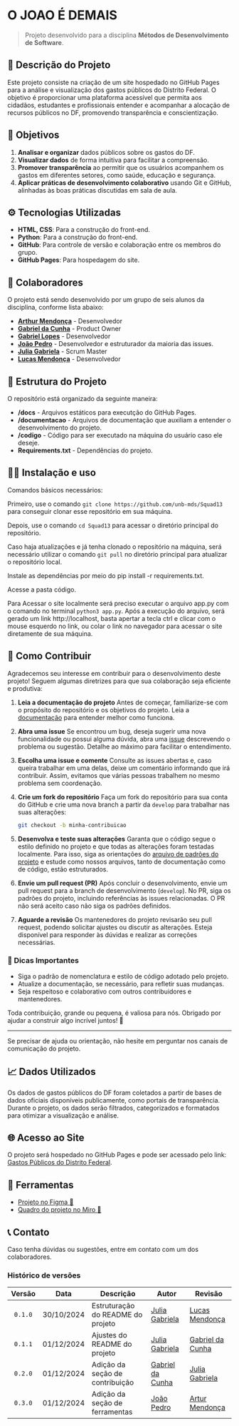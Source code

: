 # O JOAO É DEMAIS

> Projeto desenvolvido para a disciplina **Métodos de Desenvolvimento de Software**.

## 📑 Descrição do Projeto

Este projeto consiste na criação de um site hospedado no GitHub Pages para a análise e visualização dos gastos públicos do Distrito Federal. O objetivo é proporcionar uma plataforma acessível que permita aos cidadãos, estudantes e profissionais entender e acompanhar a alocação de recursos públicos no DF, promovendo transparência e conscientização.

## 📌 Objetivos

1. **Analisar e organizar** dados públicos sobre os gastos do DF.
2. **Visualizar dados** de forma intuitiva para facilitar a compreensão.
3. **Promover transparência** ao permitir que os usuários acompanhem os gastos em diferentes setores, como saúde, educação e segurança.
4. **Aplicar práticas de desenvolvimento colaborativo** usando Git e GitHub, alinhadas às boas práticas discutidas em sala de aula.

## ⚙️ Tecnologias Utilizadas

- **HTML, CSS**: Para a construção do front-end.
- **Python**: Para a construção do front-end.
- **GitHub**: Para controle de versão e colaboração entre os membros do grupo.
- **GitHub Pages**: Para hospedagem do site.

## 👥 Colaboradores

O projeto está sendo desenvolvido por um grupo de seis alunos da disciplina, conforme lista abaixo:

- **[Arthur Mendonça](https://github.com/ArtyMend07)** - Desenvolvedor
- **[Gabriel da Cunha](https://github.com/Nibaacriba)** - Product Owner
- **[Gabriel Lopes](https://github.com/BrzGab)** - Desenvolvedor
- **[João Pedro](https://github.com/johnaopedro)** - Desenvolvedor e estruturador da maioria das issues.
- **[Julia Gabriela](https://github.com/JuliaGabP)** - Scrum Master
- **[Lucas Mendonça](https://github.com/lucasarruda9)** - Desenvolvedor

## 🚀 Estrutura do Projeto

O repositório está organizado da seguinte maneira:

- **/docs** - Arquivos estáticos para executção do GitHub Pages.
- **/documentacao** - Arquivos de documentação que auxiliam a entender o desenvolvimento do projeto.
- **/codigo** - Código para ser executado na máquina do usuário caso ele deseje.
- **Requirements.txt** - Dependências do projeto.

## 👨‍💻 Instalação e uso

Comandos básicos necessários:

Primeiro, use o comando `git clone https://github.com/unb-mds/Squad13` para conseguir clonar esse repositório em sua máquina.

Depois, use o comando `cd Squad13` para acessar o diretório principal do repositório.

Caso haja atualizações e já tenha clonado o repositório na máquina, será necessário utilizar o comando `git pull` no diretório principal para atualizar o repositório local.

Instale as dependências por meio do pip install -r requirements.txt.

Acesse a pasta código.

Para Acessar o site localmente será preciso executar o arquivo app.py com o comando no terminal `python3 app.py`. Após a execução do arquivo, será gerado um link http://localhost, basta apertar a tecla ctrl e clicar com o mouse esquerdo no link, ou colar o link no navegador para acessar o site diretamente de sua máquina.

## 🤝 Como Contribuir

Agradecemos seu interesse em contribuir para o desenvolvimento deste projeto! Seguem algumas diretrizes para que sua colaboração seja eficiente e produtiva:

1. **Leia a documentação do projeto**
   Antes de começar, familiarize-se com o propósito do repositório e os objetivos do projeto. Leia a [documentação](https://github.com/unb-mds/Squad13/tree/main/documentacao) para entender melhor como funciona.

2. **Abra uma issue**
   Se encontrou um bug, deseja sugerir uma nova funcionalidade ou possui alguma dúvida, abra uma [issue](https://github.com/unb-mds/Squad13/issues) descrevendo o problema ou sugestão. Detalhe ao máximo para facilitar o entendimento.

3. **Escolha uma issue e comente**
   Consulte as issues abertas e, caso queira trabalhar em uma delas, deixe um comentário informando que irá contribuir. Assim, evitamos que várias pessoas trabalhem no mesmo problema sem coordenação.

4. **Crie um fork do repositório**
   Faça um fork do repositório para sua conta do GitHub e crie uma nova branch a partir da `develop` para trabalhar nas suas alterações:

   ```bash
   git checkout -b minha-contribuicao
   ```

5. **Desenvolva e teste suas alterações**
   Garanta que o código segue o estilo definido no projeto e que todas as alterações foram testadas localmente. Para isso, siga as orientações do [arquivo de padrões do projeto](https://github.com/unb-mds/Squad13/blob/main/documentacao/git_e_github/git_github_guidelines.md) e estude como nossos arquivos, tanto de documentação como de código, estão estruturados.

6. **Envie um pull request (PR)**
   Após concluir o desenvolvimento, envie um pull request para a branch de desenvolvimento (`develop`). No PR, siga os padrões do projeto, incluindo referências às issues relacionadas. O PR não será aceito caso não siga os padrões definidos.

7. **Aguarde a revisão**
   Os mantenedores do projeto revisarão seu pull request, podendo solicitar ajustes ou discutir as alterações. Esteja disponível para responder às dúvidas e realizar as correções necessárias.

### 🌟 Dicas Importantes

- Siga o padrão de nomenclatura e estilo de código adotado pelo projeto.
- Atualize a documentação, se necessário, para refletir suas mudanças.
- Seja respeitoso e colaborativo com outros contribuidores e mantenedores.

Toda contribuição, grande ou pequena, é valiosa para nós. Obrigado por ajudar a construir algo incrível juntos! 🚀

---

Se precisar de ajuda ou orientação, não hesite em perguntar nos canais de comunicação do projeto.

## 📈 Dados Utilizados

Os dados de gastos públicos do DF foram coletados a partir de bases de dados oficiais disponíveis publicamente, como portais de transparência. Durante o projeto, os dados serão filtrados, categorizados e formatados para otimizar a visualização e análise.

## 🌐 Acesso ao Site

O projeto será hospedado no GitHub Pages e pode ser acessado pelo link: [Gastos Públicos do Distrito Federal](https://unb-mds.github.io/Squad13/index.html).

## 🔨 Ferramentas

- [Projeto no Figma 🎨](https://www.figma.com/design/upqiRbw43pLCWSv6rOGds7/Design-do-Site?node-id=0-1&t=g4Gr2l0d9HDbIn57-1)
- [Quadro do projeto no Miro 🧠](https://miro.com/app/board/uXjVLAvihcA=/?share_link_id=2002006945)

## 📞 Contato

Caso tenha dúvidas ou sugestões, entre em contato com um dos colaboradores.

### Histórico de versões

| Versão  |    Data    | Descrição                         | Autor                                             | Revisão                                           |
| :-----: | :--------: | --------------------------------- | ------------------------------------------------- | ------------------------------------------------- |
| `0.1.0` | 30/10/2024 | Estruturação do README do projeto | [Julia Gabriela](https://github.com/JuliaGabP)    | [Lucas Mendonça](https://github.com/lucasarruda9) |
| `0.1.1` | 01/12/2024 | Ajustes do README do projeto      | [Julia Gabriela](https://github.com/JuliaGabP)    | [Gabriel da Cunha](https://github.com/Nibaacriba) |
| `0.2.0` | 01/12/2024 | Adição da seção de contribuição   | [Gabriel da Cunha](https://github.com/Nibaacriba) | [Julia Gabriela](https://github.com/JuliaGabP)    |
| `0.3.0` | 01/12/2024 | Adição da seção de ferramentas   | [João Pedro](https://github.com/johnaopedro) | [Artur Mendonça](https://github.com/ArtyMend07)    |